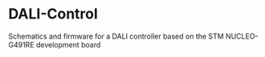 # DALI-Control
Schematics and firmware for a DALI controller based on the STM NUCLEO-G491RE development board
